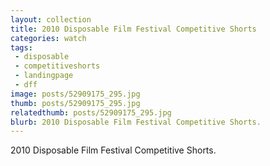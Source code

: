 ```yaml
---
layout: collection
title: 2010 Disposable Film Festival Competitive Shorts
categories: watch
tags:
 - disposable
 - competitiveshorts
 - landingpage
 - dff
image: posts/52909175_295.jpg
thumb: posts/52909175_295.jpg
relatedthumb: posts/52909175_295.jpg
blurb: 2010 Disposable Film Festival Competitive Shorts.
---
```


2010 Disposable Film Festival Competitive Shorts.
